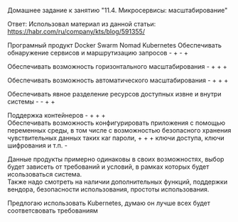 Домашнее задание к занятию "11.4. Микросервисы: масштабирование"

Ответ:
Использовал материал из данной статьи: 
https://habr.com/ru/company/kts/blog/591355/


Програмный продукт                                                                                    Docker Swarm         Nomad     Kubernetes
Обеспечивать обнаружение сервисов и маршрутизацию запросов -                                                  +              -          + 

Обеспечивать возможность горизонтального масштабирования -                                                    +              +          +

Обеспечивать возможность автоматического масштабирования -                                                    +              +           +

Обеспечивать явное разделение ресурсов доступных извне и внутри системы -                                     -              +           + 

Поддержка контейнеров -                                                                                       +              +           +                                
Обеспечивать возможность конфигурировать приложения с помощью переменных среды,
в том числе с возможностью безопасного хранения чувствительных данных таких каr пароли,                       +              +          + 
 ключи доступа, ключи шифрования и т.п. - 


Данные продукты примерно одинаковы в своих возможностях, выбор будет зависеть от требований и условий, в рамках которых будет исользоваться система.  
Также надо смотреть на наличии дополнительных функций, поддержки вендора, безопасности использования, простоты использования. 

Предлогаю использовать Kubernetes, думаю он лучше всех будет соответсвовать требованиям 
